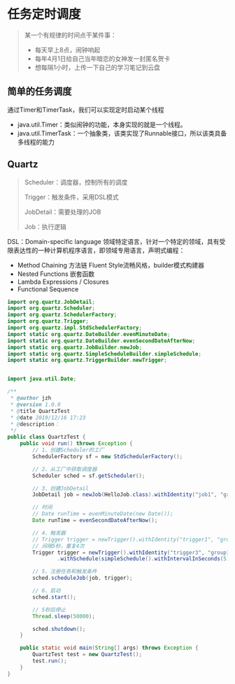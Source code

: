# 任务定时调度

> 某一个有规律的时间点干某件事：
>
> - 每天早上8点，闹钟响起
> - 每年4月1日给自己当年暗恋的女神发一封匿名贺卡
> - 想每隔1小时，上传一下自己的学习笔记到云盘



## 简单的任务调度

通过Timer和TimerTask，我们可以实现定时启动某个线程

- java.util.Timer：类似闹钟的功能，本身实现的就是一个线程。
- java.util.TimerTask：一个抽象类，该类实现了Runnable接口，所以该类具备多线程的能力



## Quartz

> Scheduler：调度器，控制所有的调度
>
> Trigger：触发条件，采用DSL模式
>
> JobDetail：需要处理的JOB
>
> Job：执行逻辑

DSL：Domain-specific language 领域特定语言，针对一个特定的领域，具有受限表达性的一种计算机程序语言，即领域专用语言，声明式编程：

- Method Chaining 方法链 Fluent Style流畅风格，builder模式构建器
- Nested Functions 嵌套函数
- Lambda Expressions / Closures
- Functional Sequence



```java
import org.quartz.JobDetail;
import org.quartz.Scheduler;
import org.quartz.SchedulerFactory;
import org.quartz.Trigger;
import org.quartz.impl.StdSchedulerFactory;
import static org.quartz.DateBuilder.evenMinuteDate;
import static org.quartz.DateBuilder.evenSecondDateAfterNow;
import static org.quartz.JobBuilder.newJob;
import static org.quartz.SimpleScheduleBuilder.simpleSchedule;
import static org.quartz.TriggerBuilder.newTrigger;


import java.util.Date;

/**
 * @author jzh
 * @version 1.0.0
 * @title QuartzTest
 * @date 2019/12/16 17:23
 * @description：
 */
public class QuartzTest {
    public void run() throws Exception {
        // 1、创建Scheduler的工厂
        SchedulerFactory sf = new StdSchedulerFactory();

        // 2、从工厂中获取调度器
        Scheduler sched = sf.getScheduler();

        // 3、创建JobDetail
        JobDetail job = newJob(HelloJob.class).withIdentity("job1", "group1").build();

        // 时间
        // Date runTime = evenMinuteDate(new Date());
        Date runTime = evenSecondDateAfterNow();

        // 4、触发器
        // Trigger trigger = newTrigger().withIdentity("trigger1", "group1").startAt(runTime).build();
        // 间隔5秒，重复4次
        Trigger trigger = newTrigger().withIdentity("trigger3", "group1").startAt(runTime)
                .withSchedule(simpleSchedule().withIntervalInSeconds(5).withRepeatCount(3)).build();

        // 5、注册任务和触发条件
        sched.scheduleJob(job, trigger);

        // 6、启动
        sched.start();

        // 5秒后停止
        Thread.sleep(50000);

        sched.shutdown();
    }

    public static void main(String[] args) throws Exception {
        QuartzTest test = new QuartzTest();
        test.run();
    }
}
```

